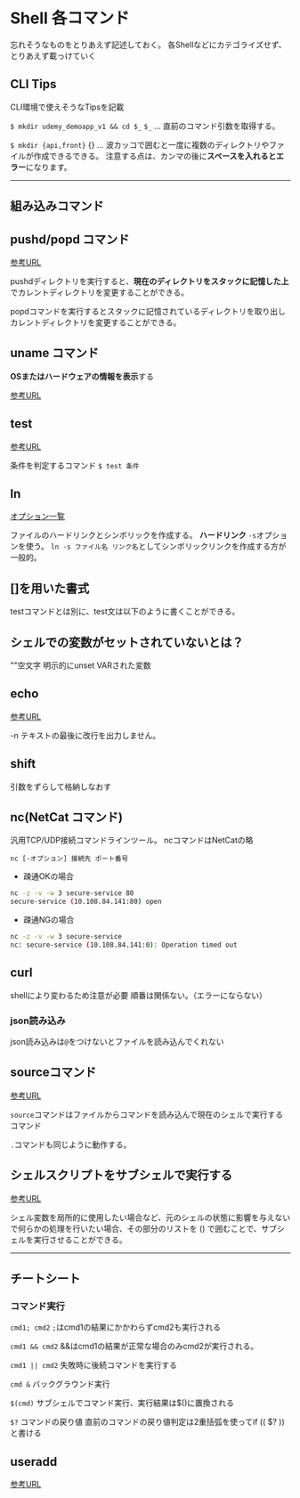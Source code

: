 # Shell 各コマンド

忘れそうなものをとりあえず記述しておく。
各Shellなどにカテゴライズせず、とりあえず載っけていく

## CLI Tips

CLI環境で使えそうなTipsを記載

`$ mkdir udemy_demoapp_v1 && cd $_`
`$_` ... 直前のコマンド引数を取得する。

`$ mkdir {api,front}`
{} ... 波カッコで囲むと一度に複数のディレクトリやファイルが作成できるできる。
注意する点は、カンマの後に**スペースを入れるとエラー**になります。

---

## 組み込みコマンド

## pushd/popd コマンド

[参考URL](https://www.javadrive.jp/command/dir/index5.html)

pushdディレクトリを実行すると、**現在のディレクトリをスタックに記憶した上**でカレントディレクトリを変更することができる。

popdコマンドを実行するとスタックに記憶されているディレクトリを取り出しカレントディレクトリを変更することができる。


## uname コマンド

**OSまたはハードウェアの情報を表示**する

[参考URL](http://itdoc.hitachi.co.jp/manuals/3020/30203S3530/JPAS0263.HTM)

## test

[参考URL](https://qiita.com/kazuooooo/items/163d07f694016ebd6048)

条件を判定するコマンド
`$ test 条件`

## ln

[オプション一覧](https://eng-entrance.com/linux-command-ln)

ファイルのハードリンクとシンボリックを作成する。
**ハードリンク**
`-s`オプションを使う。
`ln -s ファイル名 リンク名`としてシンボリックリンクを作成する方が一般的。

## []を用いた書式

testコマンドとは別に、test文は以下のように書くことができる。

## シェルでの変数がセットされていないとは？

""空文字
明示的にunset VARされた変数

## echo

[参考URL](https://webkaru.net/linux/echo-command/)

-n	テキストの最後に改行を出力しません。

## shift

引数をずらして格納しなおす

## nc(NetCat コマンド)

汎用TCP/UDP接続コマンドラインツール。
ncコマンドはNetCatの略

`nc [-オプション] 接続先 ポート番号`

- 疎通OKの場合

```sh
nc -z -v -w 3 secure-service 80
secure-service (10.108.84.141:80) open
```

- 疎通NGの場合
```sh
nc -z -v -w 3 secure-service
nc: secure-service (10.108.84.141:0): Operation timed out
```

## curl

shellにより変わるため注意が必要
順番は関係ない。（エラーにならない）

### json読み込み

json読み込みは`@`をつけないとファイルを読み込んでくれない

## sourceコマンド

[参考URL](https://linuxfan.info/source)

`source`コマンドはファイルからコマンドを読み込んで現在のシェルで実行するコマンド

`.`コマンドも同じように動作する。

## シェルスクリプトをサブシェルで実行する

[参考URL](https://qiita.com/blueskyarea/items/02ba29a04b9f0d56f4ac)

シェル変数を局所的に使用したい場合など、元のシェルの状態に影響を与えないで何らかの処理を行いたい場合、その部分のリストを () で囲むことで、サブシェルを実行させることができる。

---

## チートシート

### コマンド実行

`cmd1; cmd2`
`;`はcmd1の結果にかかわらずcmd2も実行される

`cmd1 && cmd2`
&&はcmd1の結果が正常な場合のみcmd2が実行される。

`cmd1 || cmd2`
失敗時に後続コマンドを実行する

`cmd &`
バックグラウンド実行

`$(cmd)`
サブシェルでコマンド実行、実行結果は$()に置換される

`$?`
コマンドの戻り値
直前のコマンドの戻り値判定は2重括弧を使ってif (( $? ))と書ける

## useradd

[参考URL](https://atmarkit.itmedia.co.jp/ait/articles/1811/02/news035.html)